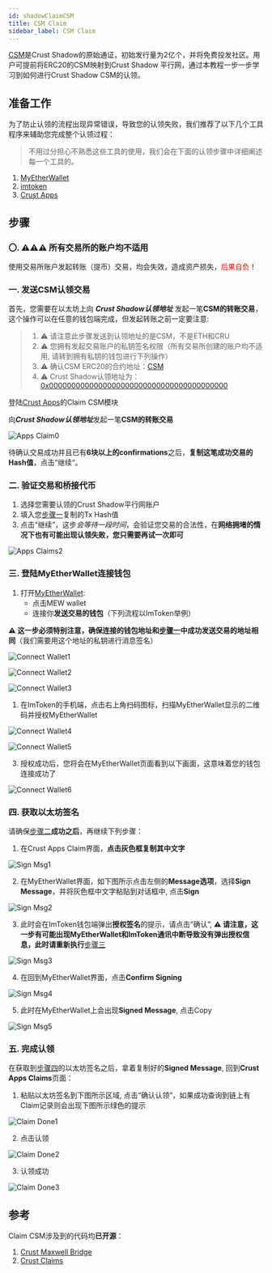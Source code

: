 ```yaml
---
id: shadowClaimCSM
title: CSM Claim
sidebar_label: CSM Claim
---
```


[CSM](https://ipfs.decoo.io/ipfs/QmdPsqY6W1v5KUYH8Q1m8SCJwFLXSwRJeeeft9WS6ct3JA)是Crust Shadow的原始通证，初始发行量为2亿个，并将免费投发社区。用户可提前将ERC20的CSM映射到Crust Shadow 平行网，通过本教程一步一步学习到如何进行Crust Shadow CSM的认领。

## 准备工作

为了防止认领的流程出现异常错误，导致您的认领失败，我们推荐了以下几个工具程序来辅助您完成整个认领过程：

> 不用过分担心不熟悉这些工具的使用，我们会在下面的认领步骤中详细阐述每一个工具的。

1. [MyEtherWallet](https://v5.myetherwallet.com/)
2. [imtoken](https://token.im/)
3. [Crust Apps](https://shadow-apps.crust.network/?rpc=wss%3A%2F%2Frpc2-shadow.crust.network#/explorer)


## 步骤

### 〇. ⚠️⚠️⚠️ 所有交易所的账户均不适用

使用交易所账户发起转账（提币）交易，均会失效，造成资产损失，<font color='red'>后果自负</font>！

### 一. 发送CSM认领交易

首先，您需要在以太坊上向 ***Crust Shadow认领地址*** 发起一笔**CSM的转账交易**，这个操作可以在任意的钱包端完成，但发起转账之前一定要注意:

> 1. ⚠️ 请注意此步骤发送到认领地址的是CSM，不是ETH和CRU
> 2. ⚠️ 您拥有发起交易账户的私钥签名权限（所有交易所创建的账户均不适用, 请转到拥有私钥的钱包进行下列操作）
> 3. ⚠️ 确认CSM ERC20的合约地址：[CSM](https://etherscan.io/token/0x2620638eda99f9e7e902ea24a285456ee9438861)
> 4. ⚠️ Crust Shadow认领地址为：[0x0000000000000000000000000000000000000000](https://etherscan.io/address/0x0000000000000000000000000000000000000000)

登陆[Crust Apps](https://shadow-apps.crust.network/?rpc=wss%3A%2F%2Frpc2-shadow.crust.network#/claims/shadowCsmClaims)的Claim CSM模块

向***Crust Shadow认领地址***发起一笔**CSM的转账交易**

![Apps Claim0](assets/claimcsm/apps_claims01.jpg)

待确认交易成功并且已有**6块以上的confirmations**之后，**复制这笔成功交易的Hash值**，点击”继续“。

### 二. 验证交易和桥接代币

1. 选择您需要认领的Crust Shadow平行网账户
2. 填入您[步骤一](#一-发送csm认领交易)复制的Tx Hash值
3. 点击“继续”，这步*会等待一段时间*，会验证您交易的合法性，在**网络拥堵的情况下也有可能出现认领失败，您只需要再试一次即可**

![Apps Claims2](assets/claimcsm/apps_claims2.png)

### 三. 登陆MyEtherWallet连接钱包

1. 打开[MyEtherWallet](https://v5.myetherwallet.com/access-my-wallet):
    - 点击MEW wallet
    - 连接你**发送交易的钱包**（下列流程以ImToken举例）

**⚠️ 这一步必须特别注意，确保连接的钱包地址和[步骤一](#一-发送csm认领交易)中成功发送交易的地址相同**（我们需要用这个地址的私钥进行消息签名）

![Connect Wallet1](assets/claimcsm/connect_wallet1.jpg)

![Connect Wallet2](assets/claimcsm/connect_wallet2.jpg)

![Connect Wallet3](assets/claimcsm/connect_wallet3.png)

1. 在ImToken的手机端，点击右上角扫码图标，扫描MyEtherWallet显示的二维码并授权MyEtherWallet

![Connect Wallet4](assets/claimcsm/connect_wallet4.jpg)

![Connect Wallet5](assets/claimcsm/connect_wallet5.jpg)

3. 授权成功后，您将会在MyEtherWallet页面看到以下画面，这意味着您的钱包连接成功了

![Connect Wallet6](assets/claimcsm/connect_wallet6.jpg)


### 四. 获取以太坊签名

请确保[步骤二](#二-验证交易和桥接代币)**成功之后**，再继续下列步骤：

1. 在Crust Apps Claim界面，**点击灰色框复制其中文字**

![Sign Msg1](assets/claimcsm/sign_msg1.jpg)

2. 在MyEtherWallet界面，如下图所示点击左侧的**Message选项**，选择**Sign Message**，并将灰色框中文字粘贴到对话框中, 点击**Sign**

![Sign Msg2](assets/claimcsm/sign_msg2.png)

3. 此时会在ImToken钱包端弹出**授权签名**的提示，请点击“确认”, **⚠️ 请注意，这一步有可能出现MyEtherWallet和ImToken通讯中断导致没有弹出授权信息，此时请重新执行**[步骤三](#三-登陆myetherwallet连接钱包)

![Sign Msg3](assets/claimcsm/sign_msg3.jpg)

4. 在回到MyEtherWallet界面，点击**Confirm Signing**

![Sign Msg4](assets/claimcsm/sign_msg4.jpg)

5. 此时在MyEtherWallet上会出现**Signed Message**, 点击Copy

![Sign Msg5](assets/claimcsm/sign_msg5.jpg)

### 五. 完成认领

在获取到[步骤四](#四-获取以太坊签名
)的以太坊签名之后，拿着复制好的**Signed Message**, 回到**Crust Apps Claims**页面：

1. 粘贴以太坊签名到下图所示区域, 点击“确认认领”，如果成功查询到链上有Claim记录则会出现下图所示绿色的提示

![Claim Done1](assets/claimcsm/claim_done1.jpg)

2. 点击认领

![Claim Done2](assets/claimcsm/claim_done2.jpg)

3. 认领成功

![Claim Done3](assets/claimcsm/claim_done3.jpg)

## 参考

Claim CSM涉及到的代码均**已开源**：

1. [Crust Maxwell Bridge](https://github.com/decloudf/crust-bridge/tree/main/maxwell-csm-claim)
2. [Crust Claims](https://github.com/crustio/crust/tree/master/cstrml/claims)


